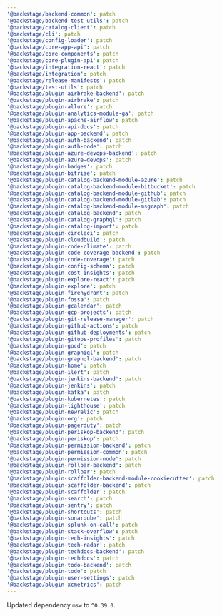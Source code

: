 ```yaml
---
'@backstage/backend-common': patch
'@backstage/backend-test-utils': patch
'@backstage/catalog-client': patch
'@backstage/cli': patch
'@backstage/config-loader': patch
'@backstage/core-app-api': patch
'@backstage/core-components': patch
'@backstage/core-plugin-api': patch
'@backstage/integration-react': patch
'@backstage/integration': patch
'@backstage/release-manifests': patch
'@backstage/test-utils': patch
'@backstage/plugin-airbrake-backend': patch
'@backstage/plugin-airbrake': patch
'@backstage/plugin-allure': patch
'@backstage/plugin-analytics-module-ga': patch
'@backstage/plugin-apache-airflow': patch
'@backstage/plugin-api-docs': patch
'@backstage/plugin-app-backend': patch
'@backstage/plugin-auth-backend': patch
'@backstage/plugin-auth-node': patch
'@backstage/plugin-azure-devops-backend': patch
'@backstage/plugin-azure-devops': patch
'@backstage/plugin-badges': patch
'@backstage/plugin-bitrise': patch
'@backstage/plugin-catalog-backend-module-azure': patch
'@backstage/plugin-catalog-backend-module-bitbucket': patch
'@backstage/plugin-catalog-backend-module-github': patch
'@backstage/plugin-catalog-backend-module-gitlab': patch
'@backstage/plugin-catalog-backend-module-msgraph': patch
'@backstage/plugin-catalog-backend': patch
'@backstage/plugin-catalog-graphql': patch
'@backstage/plugin-catalog-import': patch
'@backstage/plugin-circleci': patch
'@backstage/plugin-cloudbuild': patch
'@backstage/plugin-code-climate': patch
'@backstage/plugin-code-coverage-backend': patch
'@backstage/plugin-code-coverage': patch
'@backstage/plugin-config-schema': patch
'@backstage/plugin-cost-insights': patch
'@backstage/plugin-explore-react': patch
'@backstage/plugin-explore': patch
'@backstage/plugin-firehydrant': patch
'@backstage/plugin-fossa': patch
'@backstage/plugin-gcalendar': patch
'@backstage/plugin-gcp-projects': patch
'@backstage/plugin-git-release-manager': patch
'@backstage/plugin-github-actions': patch
'@backstage/plugin-github-deployments': patch
'@backstage/plugin-gitops-profiles': patch
'@backstage/plugin-gocd': patch
'@backstage/plugin-graphiql': patch
'@backstage/plugin-graphql-backend': patch
'@backstage/plugin-home': patch
'@backstage/plugin-ilert': patch
'@backstage/plugin-jenkins-backend': patch
'@backstage/plugin-jenkins': patch
'@backstage/plugin-kafka': patch
'@backstage/plugin-kubernetes': patch
'@backstage/plugin-lighthouse': patch
'@backstage/plugin-newrelic': patch
'@backstage/plugin-org': patch
'@backstage/plugin-pagerduty': patch
'@backstage/plugin-periskop-backend': patch
'@backstage/plugin-periskop': patch
'@backstage/plugin-permission-backend': patch
'@backstage/plugin-permission-common': patch
'@backstage/plugin-permission-node': patch
'@backstage/plugin-rollbar-backend': patch
'@backstage/plugin-rollbar': patch
'@backstage/plugin-scaffolder-backend-module-cookiecutter': patch
'@backstage/plugin-scaffolder-backend': patch
'@backstage/plugin-scaffolder': patch
'@backstage/plugin-search': patch
'@backstage/plugin-sentry': patch
'@backstage/plugin-shortcuts': patch
'@backstage/plugin-sonarqube': patch
'@backstage/plugin-splunk-on-call': patch
'@backstage/plugin-stack-overflow': patch
'@backstage/plugin-tech-insights': patch
'@backstage/plugin-tech-radar': patch
'@backstage/plugin-techdocs-backend': patch
'@backstage/plugin-techdocs': patch
'@backstage/plugin-todo-backend': patch
'@backstage/plugin-todo': patch
'@backstage/plugin-user-settings': patch
'@backstage/plugin-xcmetrics': patch
---
```


Updated dependency `msw` to `^0.39.0`.
